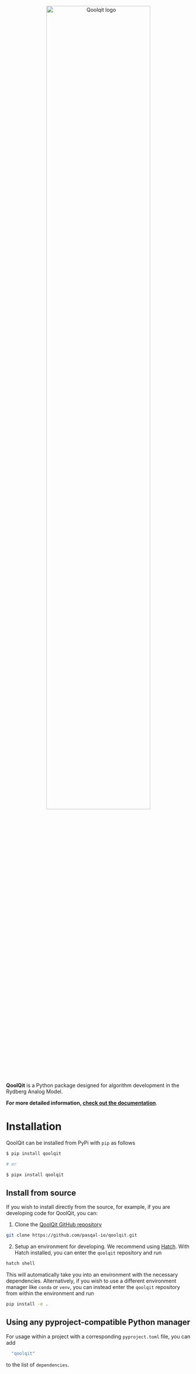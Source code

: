 
<p align="center">
  <picture>
    <source media="(prefers-color-scheme: dark)" srcset="./docs/extras/assets/logo/qoolqit_logo_white.svg" width="75%">
    <source media="(prefers-color-scheme: light)" srcset="./docs/extras/assets/logo/qoolqit_logo_darkgreen.svg" width="75%">
    <img alt="Qoolqit logo" src="./docs/assets/logo/qoolqit_logo_darkgreen.svg" width="75%">
  </picture>
</p>

**QoolQit** is a Python package designed for algorithm development in the Rydberg Analog Model.


**For more detailed information, [check out the documentation](https://pasqal-io.github.io/qoolqit/latest/)**.

# Installation

QoolQit can be installed from PyPi with `pip` as follows

```sh
$ pip install qoolqit

# or

$ pipx install qoolqit
```

## Install from source

If you wish to install directly from the source, for example, if you are developing code for QoolQit, you can:

1) Clone the [QoolQit GitHub repository](https://github.com/pasqal-io/qoolqit)

```sh
git clone https://github.com/pasqal-io/qoolqit.git
```

2) Setup an environment for developing. We recommend using [Hatch](https://hatch.pypa.io/latest/). With Hatch installed, you can enter the `qoolqit` repository and run

```sh
hatch shell
```

This will automatically take you into an environment with the necessary dependencies. Alternatively, if you wish to use a different environment manager like `conda` or `venv`, you can instead enter the `qoolqit` repository from within the environment and run

```sh
pip install -e .
```

## Using any pyproject-compatible Python manager

For usage within a project with a corresponding `pyproject.toml` file, you can add

```sh
  "qoolqit"
```

to the list of `dependencies`.
